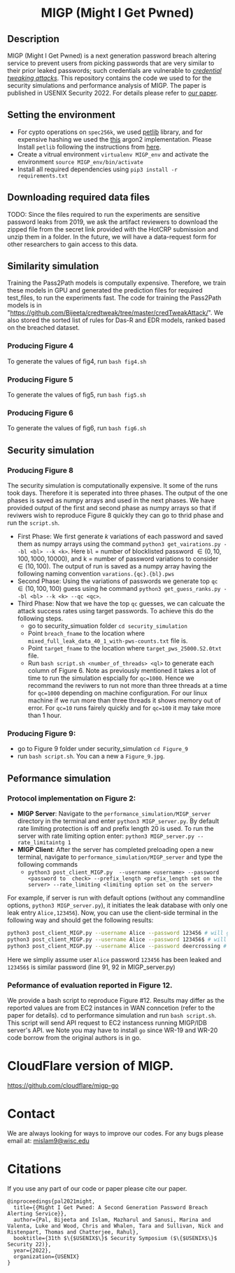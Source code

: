 <h1 align="center">MIGP (Might I Get Pwned)</h1>

## Description
MIGP (Might I Get Pwned) is a next generation password breach altering service to prevent users from picking passwords that are very similar to their prior leaked passwords; such credentials are vulnerable to [*credential tweaking attacks*](https://pages.cs.wisc.edu/~chatterjee/papers/ppsm.pdf). This repository contains the code we used to for the security simulations and performance analysis of MIGP. The paper is published in USENIX Security 2022. For details please refer to [our paper](https://arxiv.org/pdf/2109.14490.pdf).

<!-- \fixme{Say clone using git submoudle} -->
<!-- \fixme{Say this is a prototype} -->

## Setting the environment
<!-- \fixme{Add conda env ins.} -->
- For cypto operations on `spec256k`, we used [petlib](https://github.com/gdanezis/petlib) library, and for expensive hashing we used the 
[this](https://argon2-cffi.readthedocs.io/en/stable/api.html) argon2 implementation. Please Install `petlib` following the instructions from [here](https://github.com/gdanezis/petlib).
- Create a vitrual environment `virtualenv MIGP_env` and activate the environment `source MIGP_env/bin/activate`
- Install all required dependencies using `pip3 install -r requirements.txt`    

## Downloading required data files
TODO:
Since the files required to run the experiments are sensitive password leaks from 2019, we ask the artifact reviewers to download the zipped file from the secret link provided with the HotCRP submission and unzip them in a folder.  In the future, we will have a data-request form for other researchers to gain access to this data. 

## Similarity simulation
Training the Pass2Path models is computally expensive. Therefore, we train these models in GPU and generated the prediction files for required test_files, to run the experiments fast. The code for training the Pass2Path models is in "https://github.com/Bijeeta/credtweak/tree/master/credTweakAttack/".
We also stored the sorted list of rules for Das-R and EDR models, ranked based on the breached dataset.

### Producing Figure 4
To generate the values of fig4, run `bash fig4.sh`

### Producing Figure 5
To generate the values of fig5, run `bash fig5.sh`

### Producing Figure 6
To generate the values of fig6, run `bash fig6.sh`

## Security simulation
### Producing Figure 8
The security simulation is computationally expensive. It some of the runs took days. Therefore it is seperated into three phases. The output of the one phases is saved as numpy arrays and used in the next phases. We have provided output of the first and second phase as numpy arrays so that if reviwers wish to reproduce Figure 8 quickly they can go to thrid phase and run the `script.sh`. 
- First Phase:
    We first generate $k$ variations of each password and saved them as numpy arrays using the command `python3 get_vairations.py --bl <bl> --k <k>`. Here  `bl` = number of blocklisted password $\in (0, 10, 100, 1000, 10000)$, and k = number of password variations to consider $\in (10, 100)$. The output of run is saved as a numpy array having the following 
    naming convention `varations.{qc}.{bl}.pws`
- Second Phase:
    Using the variations of passwords  we generate top `qc` $\in (10, 100, 100)$ guess using he command `python3 get_guess_ranks.py --bl <bl> --k <k> --qc <qc>`. 
- Third Phase:
    Now that we have the top `qc` guesses, we can calcuate the attack success rates using target passwords. To achieve this do the following steps.
    - go to security_simuation folder `cd security_simulation` 
    - Point `breach_fname` to the location where `mixed_full_leak_data_40_1_with-pws-counts.txt` file is.
    - Point `target_fname` to the location where `target_pws_25000.S2.0txt` file. 
    - Run `bash script.sh <number_of_threads> <ql>` to generate each column of Figure 6. Note as previously mentioned it takes a lot of time to run the simulation espcially for `qc=1000`. Hence we recommand the reviwers to run not more than three threads at a time for `qc=1000` depending on machine configuration. 
    For our linux machine if we run more than three threads it shows memory out of error. For `qc=10` runs fairely quickly and for `qc=100` it may take more than 1 hour. 

### Producing Figure 9:
  - go to Figure 9 folder under security_simulation `cd Figure_9`
  - run `bash script.sh`. You can a new a `Figure_9.jpg`.

## Peformance simulation
### Protocol implementation on Figure 2:
- **MIGP Server**: Navigate to the `performance_simulation/MIGP_server` directory in the terminal and enter `python3 MIGP_server.py`. By default rate limiting protection is off and prefix length 20 is used. To run the server with rate limiting option enter: `python3 MIGP_server.py --rate_limitaintg 1`
- **MIGP Client**: After the server has completed preloading open a new terminal, navigate to `performance_simulation/MIGP_server` and type the following commands
    - `python3 post_client_MIGP.py  --username <username> --password <password to  check> --prefix_length <prefix_length set on the server> --rate_limiting <limiting option set on the server>`

For example, if server is run with default options (without any commandline options, `python3 MIGP_server.py`), it initiates the leak database with only one leak entry `Alice,123456`). Now, you can use the client-side terminal in the following way and should get the following results:

```sh
python3 post_client_MIGP.py --username Alice --password 123456 # will give exact password matching
python3 post_client_MIGP.py --username Alice --password 123456$ # will give similar password matching
python3 post_client_MIGP.py --username Alice --password deercrossing # or any other password, will give not present in the leak
```
Here we simpliy assume user `Alice` password `123456` has been leaked and `123456$` is similar password (line 91, 92 in MIGP_server.py)

### Peformance of evaluation reported in Figure 12.
We provide a bash script to reproduce Figure #12. Results may differ as the reported values are from EC2 instances in WAN conncetion (refer to the paper for details).
cd to performance simulation and run `bash script.sh`. This script will send API request to EC2 instancess running MIGP/IDB server's API. we Note you may have to install `go` since WR-19 and WR-20 code borrow from the original authors is in go.  
# CloudFlare version of MIGP.
https://github.com/cloudflare/migp-go
# Contact
We are always looking for ways to improve our codes. For any bugs please email at: [mislam9@wisc.edu](mailto:mislam9@wisc.edu)
# Citations
If you use any part of our code or paper please cite our paper. 
```
@inproceedings{pal2021might,
  title={{Might I Get Pwned: A Second Generation Password Breach Alerting Service}},
  author={Pal, Bijeeta and Islam, Mazharul and Sanusi, Marina and Valenta, Luke and Wood, Chris and Whalen, Tara and Sullivan, Nick and Ristenpart, Thomas and Chatterjee, Rahul},
  booktitle={31th $\{$USENIX$\}$ Security Symposium ($\{$USENIX$\}$ Security 22)},
  year={2022},
  organization={USENIX}
}
